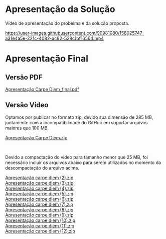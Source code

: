 # Apresentação da Solução

Vídeo de apresentação do probelma e da solução proposta.

https://user-images.githubusercontent.com/90981080/158025747-a31e4a5e-221c-4082-ac82-528c1bf16564.mp4


# Apresentação Final

## Versão PDF

[Apresentação Carpe Diem_final.pdf](https://github.com/ICEI-PUC-Minas-PMV-ADS/pmv-ads-2022-1-e2-proj-int-t5-carpe_diem/files/8987552/ApresentacaoCarpeDiem_final.pdf)

## Versão Vídeo

Optamos por publicar no formato zip, devido sua dimensão de 285 MB, juntamente com a incompatibilidade do GitHub em suportar arquivos maiores que 100 MB.
<br>

[Apresentação Carpe Diem.zip](https://github.com/ICEI-PUC-Minas-PMV-ADS/pmv-ads-2022-1-e2-proj-int-t5-carpe_diem/files/8987767/Apresentacao.carpe.diem.zip)

<br>

Devido a compactação do vídeo para tamanho menor que 25 MB, foi necessário incluir os arquivos abaixo para serem utilizados no momento da descompactação do arquivo acima.<br>

[Apresentação carpe diem (2).zip](https://github.com/ICEI-PUC-Minas-PMV-ADS/pmv-ads-2022-1-e2-proj-int-t5-carpe_diem/files/8987771/Apresentacao.carpe.diem.2.zip)<br>
[Apresentação carpe diem (3).zip](https://github.com/ICEI-PUC-Minas-PMV-ADS/pmv-ads-2022-1-e2-proj-int-t5-carpe_diem/files/8987772/Apresentacao.carpe.diem.3.zip)<br>
[Apresentação carpe diem (4).zip](https://github.com/ICEI-PUC-Minas-PMV-ADS/pmv-ads-2022-1-e2-proj-int-t5-carpe_diem/files/8987773/Apresentacao.carpe.diem.4.zip)<br>
[Apresentação carpe diem (5).zip](https://github.com/ICEI-PUC-Minas-PMV-ADS/pmv-ads-2022-1-e2-proj-int-t5-carpe_diem/files/8987774/Apresentacao.carpe.diem.5.zip)<br>[Apresentação carpe diem (6).zip](https://github.com/ICEI-PUC-Minas-PMV-ADS/pmv-ads-2022-1-e2-proj-int-t5-carpe_diem/files/8987777/Apresentacao.carpe.diem.6.zip)<br>
[Apresentação carpe diem (7).zip](https://github.com/ICEI-PUC-Minas-PMV-ADS/pmv-ads-2022-1-e2-proj-int-t5-carpe_diem/files/8987778/Apresentacao.carpe.diem.7.zip)<br>
[Apresentação carpe diem (8).zip](https://github.com/ICEI-PUC-Minas-PMV-ADS/pmv-ads-2022-1-e2-proj-int-t5-carpe_diem/files/8987781/Apresentacao.carpe.diem.8.zip)<br>
[Apresentação carpe diem (9).zip](https://github.com/ICEI-PUC-Minas-PMV-ADS/pmv-ads-2022-1-e2-proj-int-t5-carpe_diem/files/8987783/Apresentacao.carpe.diem.9.zip)<br>
[Apresentação carpe diem (10).zip](https://github.com/ICEI-PUC-Minas-PMV-ADS/pmv-ads-2022-1-e2-proj-int-t5-carpe_diem/files/8987787/Apresentacao.carpe.diem.10.zip)<br>
[Apresentação carpe diem (11).zip](https://github.com/ICEI-PUC-Minas-PMV-ADS/pmv-ads-2022-1-e2-proj-int-t5-carpe_diem/files/8987789/Apresentacao.carpe.diem.11.zip)<br>
[Apresentação carpe diem (12).zip](https://github.com/ICEI-PUC-Minas-PMV-ADS/pmv-ads-2022-1-e2-proj-int-t5-carpe_diem/files/8987791/Apresentacao.carpe.diem.12.zip)<br>
